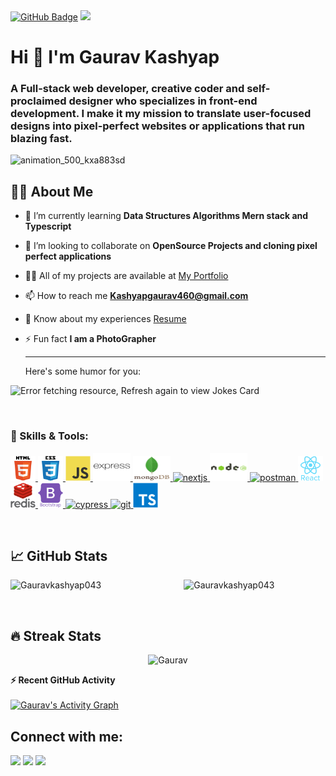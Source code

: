 <!-- - 👋 Hi, I’m Gauravkashyap043
- 👀 I’m interested in ...Web Dev
- 🌱 I’m currently learning ...FSWD
- 💞️ I’m looking to collaborate on ...
- 📫 How to reach me ...GIT Is My Second Home

<!---
Gauravkashyap043/Gauravkashyap043 is a ✨ special ✨ repository because its `README.md` (this file) appears on your GitHub profile.
You can click the Preview link to take a look at your changes.
---> 



<a href="https://github.com/Gauravkashyap043 ?tab=followers">
    <img src="https://img.shields.io/github/followers/Gauravkashyap043 ?label=Followers&style=social" alt="GitHub Badge"></a>
<a href="https://github.com/Gauravkashyap043/github-profile-views-counter">
    <img src="https://komarev.com/ghpvc/?username=Gauravkashyap043 ">
</a>

<h1 align="left">Hi 👋 I'm Gaurav Kashyap</h1>
<h3 align="left">A Full-stack web developer, creative coder and self-proclaimed designer who specializes in front-end development. I make it my mission to translate user-focused designs into pixel-perfect websites or applications that run blazing fast.
</h3>
<p align="center">
<!--       <img src="https://miro.medium.com/max/680/0*7Q3yvSIv_t0ioJ-Z.gif" margin="auto" width="50%" /> -->
    
![animation_500_kxa883sd](https://user-images.githubusercontent.com/75193540/156818786-1dc5df82-3864-4628-a77d-c34f8c6ceeeb.gif)
</p>


## 🙋‍♂️ About Me

<p align="left" width="45">

- 🌱 I’m currently learning **Data Structures Algorithms Mern stack and Typescript**

- 👯 I’m looking to collaborate on **OpenSource Projects and cloning pixel perfect applications**

- 👨‍💻 All of my projects are available at [My Portfolio](https://portfolio-gaurav-kashyap.netlify.app/)

- 📫 How to reach me **Kashyapgaurav460@gmail.com**

- 📄 Know about my experiences [Resume](https://drive.google.com/file/d/1ENBmBYkE4Mpa8mdjssaU6sW_RGAEb7ds/view?usp=sharing)

- ⚡ Fun fact **I am a PhotoGrapher**
    <hr/>
    Here's some humor for you:
<img src="https://readme-jokes.vercel.app/api" alt="Error fetching resource, Refresh again to view Jokes Card" />
 
</p>


<br>

<h3 align="left">💼 Skills & Tools:</h3>
<p align="left"> 
  <a href="https://www.w3.org/html/" target="_blank" rel="noreferrer"> 
    <img src="https://raw.githubusercontent.com/devicons/devicon/master/icons/html5/html5-original-wordmark.svg" alt="html5" width="40" height="40"/> </a> 
  <a href="https://www.w3schools.com/css/" target="_blank" rel="noreferrer">
    <img src="https://raw.githubusercontent.com/devicons/devicon/master/icons/css3/css3-original-wordmark.svg" alt="css3" width="40" height="40"/> </a>
  <a href="https://developer.mozilla.org/en-US/docs/Web/JavaScript" target="_blank" rel="noreferrer"> 
    <img src="https://raw.githubusercontent.com/devicons/devicon/master/icons/javascript/javascript-original.svg" alt="javascript" width="40" height="40"/> </a>
   <a href="https://expressjs.com" target="_blank" rel="noreferrer"> 
    <img src="https://raw.githubusercontent.com/devicons/devicon/master/icons/express/express-original-wordmark.svg" alt="express" width="60" height="45"/> </a>
     <a href="https://www.mongodb.com/" target="_blank" rel="noreferrer"> 
    <img src="https://raw.githubusercontent.com/devicons/devicon/master/icons/mongodb/mongodb-original-wordmark.svg" alt="mongodb" width="60" height="40"/> </a> 
  <a href="https://nextjs.org/" target="_blank" rel="noreferrer"> 
    <img src="https://cdn.worldvectorlogo.com/logos/nextjs-2.svg" alt="nextjs" width="60" height="45"/> </a> 
  <a href="https://nodejs.org" target="_blank" rel="noreferrer"> 
    <img src="https://raw.githubusercontent.com/devicons/devicon/master/icons/nodejs/nodejs-original-wordmark.svg" alt="nodejs" width="60" height="45"/> </a> 
    <a href="https://postman.com" target="_blank" rel="noreferrer"> 
  <img src="https://www.vectorlogo.zone/logos/getpostman/getpostman-icon.svg" alt="postman" width="40" height="40"/> </a> 
  <a href="https://reactjs.org/" target="_blank" rel="noreferrer"> 
    <img src="https://raw.githubusercontent.com/devicons/devicon/master/icons/react/react-original-wordmark.svg" alt="react" width="40" height="40"/> </a>
  <a href="https://redis.io" target="_blank" rel="noreferrer"> 
    <img src="https://raw.githubusercontent.com/devicons/devicon/master/icons/redis/redis-original-wordmark.svg" alt="redis" width="40" height="40"/> </a>
  <a href="https://getbootstrap.com" target="_blank" rel="noreferrer"> 
    <img src="https://raw.githubusercontent.com/devicons/devicon/master/icons/bootstrap/bootstrap-plain-wordmark.svg" alt="bootstrap" width="40" height="40"/> </a> 
  <a href="https://www.cypress.io" target="_blank" rel="noreferrer"> <img src="https://raw.githubusercontent.com/simple-icons/simple-icons/6e46ec1fc23b60c8fd0d2f2ff46db82e16dbd75f/icons/cypress.svg" alt="cypress" width="40" height="40"/> </a> 
  <a href="https://git-scm.com/" target="_blank" rel="noreferrer">
    <img src="https://www.vectorlogo.zone/logos/git-scm/git-scm-icon.svg" alt="git" width="40" height="40"/> </a>
<!--   <a href="https://heroku.com" target="_blank" rel="noreferrer"> 
    <img src="https://www.vectorlogo.zone/logos/heroku/heroku-icon.svg" alt="heroku" width="40" height="40"/> </a>
  <a href="https://redux.js.org" target="_blank" rel="noreferrer"> 
    <img src="https://raw.githubusercontent.com/devicons/devicon/master/icons/redux/redux-original.svg" alt="redux" width="40" height="40"/> </a>  -->
  <a href="https://www.typescriptlang.org/" target="_blank" rel="noreferrer"> 
    <img src="https://raw.githubusercontent.com/devicons/devicon/master/icons/typescript/typescript-original.svg" alt="typescript" width="40" height="40"/> </a> 
</p>
<br>

## &#x1f4c8; GitHub Stats
<p align="left"> <img src="https://github-readme-stats.vercel.app/api?username=Gauravkashyap043&show_icons=true&theme=gotham" alt="Gauravkashyap043" width = "45%" />
  <img align = "right" src="https://github-readme-stats.vercel.app/api/top-langs?username=Gauravkashyap043&custom_title=Most Used  Languages&langs_count=10&show_icons=true&locale=en&layout=compact&theme=algolia" alt="Gauravkashyap043" width = "45%"/>
  <br/>
<!--   <b>Note:</b> Top languages is only a metric of the languages my public code consists of and doesn't reflect experience or skill level. -->
  </p>
 <br>
 
## 🔥 Streak Stats
<p align="center"><img src="https://github-readme-streak-stats.herokuapp.com/?user=Gauravkashyap043&theme=algolia" alt="Gaurav" /></p>

  <summary><b>⚡ Recent GitHub Activity</b></summary>
  <br/>
   <a href="https://github.com/Gauravkashyap043"><img alt="Gaurav's Activity Graph" src="https://activity-graph.herokuapp.com/graph?username=Gauravkashyap043&custom_title=Gauravkashyap's%20Contribution%20Graph&theme=react-dark" /></a>
  <br/>
  
  
## Connect with me:
<p align="left">
<a href = "https://www.linkedin.com/in/gaurav-kashyap-002675198//"><img src="https://img.icons8.com/fluent/48/000000/linkedin.png"/></a>
<a href = "mailto:kashyapgaurav460@gmail.com"><img src="https://img.icons8.com/fluent/48/000000/gmail.png"/></a>
<a href = "https://twitter.com/LaxmanM80760973"><img src="https://img.icons8.com/fluent/48/000000/twitter.png"/></a>
</p>
